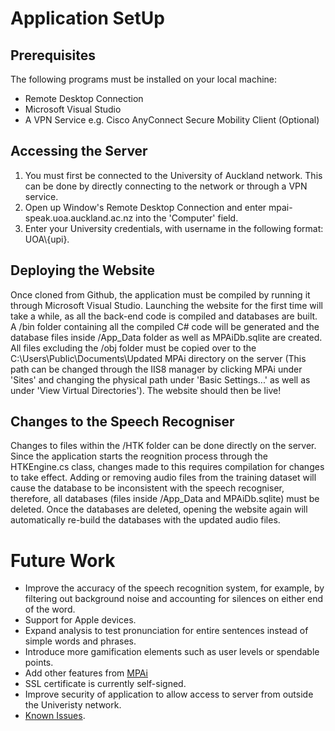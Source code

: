 # Application SetUp
## Prerequisites
The following programs must be installed on your local machine:
* Remote Desktop Connection
* Microsoft Visual Studio
* A VPN Service e.g. Cisco AnyConnect Secure Mobility Client (Optional)

## Accessing the Server
1. You must first be connected to the University of Auckland network. This can be done by directly connecting to the network or through a VPN service. 
2. Open up Window's Remote Desktop Connection and enter mpai-speak.uoa.auckland.ac.nz into the 'Computer' field.
3. Enter your University credentials, with username in the following format: UOA\\{upi}.

## Deploying the Website
Once cloned from Github, the application must be compiled by running it through Microsoft Visual Studio. Launching the website for the first time will take a while, as all the back-end code is compiled and databases are built. A /bin folder containing all the compiled C# code will be generated and the database files inside /App_Data folder as well as MPAiDb.sqlite are created. All files excluding the /obj folder must be copied over to the C:\Users\Public\Documents\Updated MPAi directory on the server (This path can be changed through the IIS8 manager by clicking MPAi under 'Sites' and changing the physical path under 'Basic Settings...' as well as under 'View Virtual Directories'). The website should then be live!

## Changes to the Speech Recogniser
Changes to files within the /HTK folder can be done directly on the server. Since the application starts the reognition process through the HTKEngine.cs class, changes made to this requires compilation for changes to take effect. Adding or removing audio files from the training dataset will cause the database to be inconsistent with the speech recogniser, therefore, all databases (files inside /App_Data and MPAiDb.sqlite) must be deleted. Once the databases are deleted, opening the website again will automatically re-build the databases with the updated audio files.

# Future Work
* Improve the accuracy of the speech recognition system, for example, by filtering out background noise and accounting for silences on either end of the word.
* Support for Apple devices.
* Expand analysis to test pronunciation for entire sentences instead of simple words and phrases.
* Introduce more gamification elements such as user levels or spendable points.
* Add other features from [MPAi](https://github.com/ciwatson/MPAi)
* SSL certificate is currently self-signed.
* Improve security of application to allow access to server from outside the Univeristy network.
* [Known Issues](https://github.com/sabflik/MPAi/issues).
